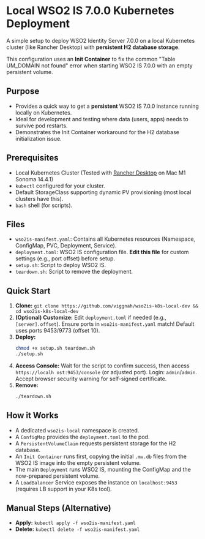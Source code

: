 # Local WSO2 IS 7.0.0 Kubernetes Deployment

A simple setup to deploy WSO2 Identity Server 7.0.0 on a local Kubernetes cluster (like Rancher Desktop) with **persistent H2 database storage**.

This configuration uses an **Init Container** to fix the common "Table UM_DOMAIN not found" error when starting WSO2 IS 7.0.0 with an empty persistent volume.

## Purpose

* Provides a quick way to get a **persistent** WSO2 IS 7.0.0 instance running locally on Kubernetes.
* Ideal for development and testing where data (users, apps) needs to survive pod restarts.
* Demonstrates the Init Container workaround for the H2 database initialization issue.

## Prerequisites

* Local Kubernetes Cluster (Tested with [Rancher Desktop](https://rancherdesktop.io/) on Mac M1 Sonoma 14.4.1)
* `kubectl` configured for your cluster.
* Default StorageClass supporting dynamic PV provisioning (most local clusters have this).
* `bash` shell (for scripts).

## Files

* `wso2is-manifest.yaml`: Contains all Kubernetes resources (Namespace, ConfigMap, PVC, Deployment, Service).
* `deployment.toml`: WSO2 IS configuration file. **Edit this file** for custom settings (e.g., port offset) before setup.
* `setup.sh`: Script to deploy WSO2 IS.
* `teardown.sh`: Script to remove the deployment.

## Quick Start

1.  **Clone:** `git clone https://github.com/viggnah/wso2is-k8s-local-dev && cd wso2is-k8s-local-dev`
2.  **(Optional) Customize:** Edit `deployment.toml` if needed (e.g., `[server].offset`). Ensure ports in `wso2is-manifest.yaml` match! Default uses ports 9453/9773 (offset 10).
3.  **Deploy:**
    ```bash
    chmod +x setup.sh teardown.sh
    ./setup.sh
    ```
4.  **Access Console:** Wait for the script to confirm success, then access `https://localh ost:9453/console` (or adjusted port). Login: `admin`/`admin`. Accept browser security warning for self-signed certificate.
5.  **Remove:**
    ```bash
    ./teardown.sh
    ```

## How it Works

* A dedicated `wso2is-local` namespace is created.
* A `ConfigMap` provides the `deployment.toml` to the pod.
* A `PersistentVolumeClaim` requests persistent storage for the H2 database.
* An `Init Container` runs first, copying the initial `.mv.db` files from the WSO2 IS image into the empty persistent volume.
* The main `Deployment` runs WSO2 IS, mounting the ConfigMap and the now-prepared persistent volume.
* A `LoadBalancer` Service exposes the instance on `localhost:9453` (requires LB support in your K8s tool).

## Manual Steps (Alternative)

* **Apply:** `kubectl apply -f wso2is-manifest.yaml`
* **Delete:** `kubectl delete -f wso2is-manifest.yaml`